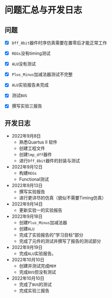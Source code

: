 # 问题汇总与开发日志



## 问题

- [x] `Dff_8bit`器件时序仿真需要在置零后才能正常工作
- [x] `REGs`没有timing测试
- [x] `ALU`没有测试
- [x] `Plus_Minus`加减法器测试不完整
- [x] `ALU`实验报告未完成
- [x] 测试`BUS`
- [x] 撰写实验三报告







## 开发日志

- 2022年9月8日
  - 熟悉Quartus II 软件
  - 创建工程文件
  - 创建`lmp_dff`器件
  - 进行`Dff_8bit`器件的封装与测试
- 2022年9月12日
  - 构建`REGs`
  - Functional测试
- 2022年9月13日
  - 撰写实验报告
  - 进行更详尽的仿真（貌似不需要Timing仿真）
- 2022年9月14日
  - 更新实验一的实验报告
- 2022年9月18日
  - 创建`Plus_Minus`加减法器
  - 创建`ALU`
  - 完成了实验报告的”学习目标“部分
  - 完成了元件的测试并撰写了报告的测试部分
- 2022年9月19日
  - 完成`ALU`实验报告。
- 2022年10月10日
  - 创建并测试完成`MEM`
  - 完成`BUS`但没有测试
- 2022年10月10日
  - 完成了`BUS`的测试
  - 完成实验三报告